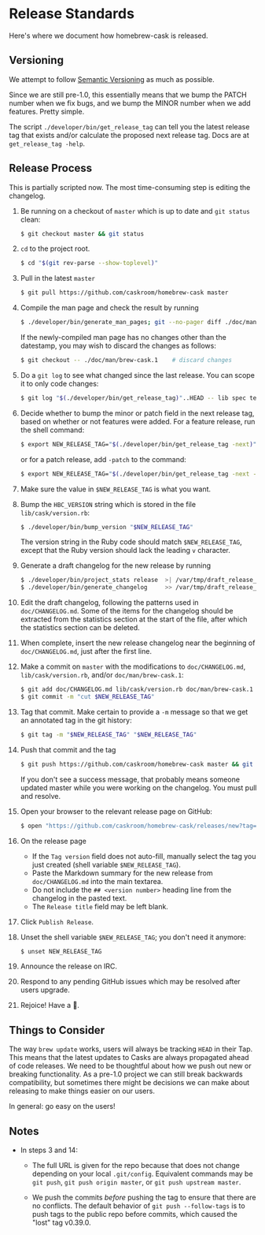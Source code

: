 # Release Standards

Here's where we document how homebrew-cask is released.

## Versioning

We attempt to follow [Semantic Versioning](http://semver.org/) as much as
possible.

Since we are still pre-1.0, this essentially means that we bump the PATCH
number when we fix bugs, and we bump the MINOR number when we add features.
Pretty simple.

The script `./developer/bin/get_release_tag` can tell you the latest release
tag that exists and/or calculate the proposed next release tag.  Docs are at
`get_release_tag -help`.

## Release Process

This is partially scripted now.  The most time-consuming step is editing the
changelog.

1. Be running on a checkout of `master` which is up to date and `git status`
   clean:
	```bash
	$ git checkout master && git status
	```

2. `cd` to the project root.

	```bash
	$ cd "$(git rev-parse --show-toplevel)"
	```

3. Pull in the latest `master`

	```bash
	$ git pull https://github.com/caskroom/homebrew-cask master
	```

4. Compile the man page and check the result by running

	```bash
	$ ./developer/bin/generate_man_pages; git --no-pager diff ./doc/man/brew-cask.1
	```
   If the newly-compiled man page has no changes other than the datestamp, you
   may wish to discard the changes as follows:

	```bash
	$ git checkout -- ./doc/man/brew-cask.1    # discard changes
	```

5. Do a `git log` to see what changed since the last release. You can scope it
   to only code changes:

	```bash
	$ git log "$(./developer/bin/get_release_tag)"..HEAD -- lib spec test developer bin Gemfile Gemfile.lock Rakefile brew-cask.rb
	```

6. Decide whether to bump the minor or patch field in the next release tag,
   based on whether or not features were added.  For a feature release, run the
   shell command:

	```bash
	$ export NEW_RELEASE_TAG="$(./developer/bin/get_release_tag -next)"; echo "$NEW_RELEASE_TAG"
	```
   or for a patch release, add `-patch` to the command:
	```bash
	$ export NEW_RELEASE_TAG="$(./developer/bin/get_release_tag -next -patch)"; echo "$NEW_RELEASE_TAG"
	```
7. Make sure the value in `$NEW_RELEASE_TAG` is what you want.
8. Bump the `HBC_VERSION` string which is stored in the file
   `lib/cask/version.rb`:

	```bash
	$ ./developer/bin/bump_version "$NEW_RELEASE_TAG"
	```
   The version string in the Ruby code should match `$NEW_RELEASE_TAG`,
   except that the Ruby version should lack the leading `v` character.
9. Generate a draft changelog for the new release by running

	```bash
	$ ./developer/bin/project_stats release  >| /var/tmp/draft_release_changelog.md
	$ ./developer/bin/generate_changelog     >> /var/tmp/draft_release_changelog.md
	```

10. Edit the draft changelog, following the patterns used in `doc/CHANGELOG.md`.
    Some of the items for the changelog should be extracted from the statistics
    section at the start of the file, after which the statistics section can be
    deleted.
11. When complete, insert the new release changelog near the beginning of
    `doc/CHANGELOG.md`, just after the first line.
12. Make a commit on `master` with the modifications to `doc/CHANGELOG.md`,
   `lib/cask/version.rb`, and/or `doc/man/brew-cask.1`:

	```bash
	$ git add doc/CHANGELOG.md lib/cask/version.rb doc/man/brew-cask.1
	$ git commit -m "cut $NEW_RELEASE_TAG"
	```

13. Tag that commit.  Make certain to provide a `-m` message so that we get
    an annotated tag in the git history:

	```bash
	$ git tag -m "$NEW_RELEASE_TAG" "$NEW_RELEASE_TAG"
	```

14. Push that commit and the tag

	```bash
	$ git push https://github.com/caskroom/homebrew-cask master && git push https://github.com/caskroom/homebrew-cask tag "$NEW_RELEASE_TAG" && echo "new release $NEW_RELEASE was successfully pushed"
	```
    If you don't see a success message, that probably means someone updated
    master while you were working on the changelog.  You must pull and resolve.
15. Open your browser to the relevant release page on GitHub:

	```bash
	$ open "https://github.com/caskroom/homebrew-cask/releases/new?tag=$NEW_RELEASE_TAG"
	```

16. On the release page
    * If the `Tag version` field does not auto-fill, manually select the tag
      you just created (shell variable `$NEW_RELEASE_TAG`).
    * Paste the Markdown summary for the new release from `doc/CHANGELOG.md`
      into the main textarea.
    * Do not include the `## <version number>` heading line from the changelog
      in the pasted text.
    * The `Release title` field may be left blank.
17. Click `Publish Release`.
18. Unset the shell variable `$NEW_RELEASE_TAG`; you don't need it anymore:

	```bash
	$ unset NEW_RELEASE_TAG
	```

19. Announce the release on IRC.
20. Respond to any pending GitHub issues which may be resolved after users
    upgrade.
21. Rejoice! Have a :cookie:.

## Things to Consider

The way `brew update` works, users will always be tracking `HEAD` in their
Tap.  This means that the latest updates to Casks are always propagated
ahead of code releases.  We need to be thoughtful about how we push out new
or breaking functionality. As a pre-1.0 project we can still break backwards
compatibility, but sometimes there might be decisions we can make about
releasing to make things easier on our users.

In general: go easy on the users!

## Notes

* In steps 3 and 14:

  * The full URL is given for the repo because that does not change
    depending on your local `.git/config`.  Equivalent commands may be
   `git push`, `git push origin master`, or `git push upstream master`.

  * We push the commits *before* pushing the tag to ensure that there are no
    conflicts.  The default behavior of `git push --follow-tags` is to push
    tags to the public repo before commits, which caused the "lost" tag
    v0.39.0.
